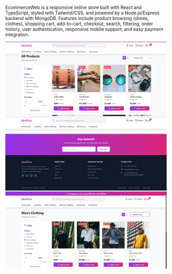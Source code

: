 EcommerceWeb is a responsive online store built with React and TypeScript, styled with Tailwind/CSS, and powered by a Node.js/Express backend with MongoDB. Features include product browsing (shoes, clothes), shopping cart, add-to-cart, checkout, search, filtering, order history, user authentication, responsive mobile support, and easy payment integration.


![image alt](https://github.com/sumanshu77/Ecommerce-Shopping-Project/blob/be0ee5a343c00adf8c8976f58b8f360ed5a0f702/Screenshot%202025-09-07%20214136.png)
![image alt](https://github.com/sumanshu77/Ecommerce-Shopping-Project/blob/be0ee5a343c00adf8c8976f58b8f360ed5a0f702/Screenshot%202025-09-07%20214154.png)
![image alt](https://github.com/sumanshu77/Ecommerce-Shopping-Project/blob/be0ee5a343c00adf8c8976f58b8f360ed5a0f702/Screenshot%202025-09-07%20214105.png)

